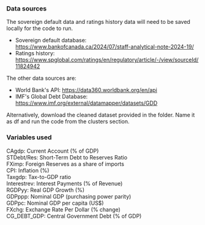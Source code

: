 ### Data sources ###  
The sovereign default data and ratings history data will need to be saved locally for the code to run.  
* Sovereign default database: https://www.bankofcanada.ca/2024/07/staff-analytical-note-2024-19/  
* Ratings history: https://www.spglobal.com/ratings/en/regulatory/article/-/view/sourceId/11824942  

The other data sources are:  
* World Bank's API: https://data360.worldbank.org/en/api  
* IMF's Global Debt Database: https://www.imf.org/external/datamapper/datasets/GDD  

Alternatively, download the cleaned dataset provided in the folder. Name it as df and run the code from the clusters section.  

###  Variables used ###
CAgdp: Current Account (% of GDP)  
STDebt/Res: Short-Term Debt to Reserves Ratio  
FXimp: Foreign Reserves as a share of imports  
CPI: Inflation (%)  
Taxgdp: Tax-to-GDP ratio  
Interestrev: Interest Payments (% of Revenue)  
RGDPyy: Real GDP Growth (%)  
GDPppp: Nominal GDP (purchasing power parity)  
GDPpc: Nominal GDP per capita (US$)  
FXchg: Exchange Rate Per Dollar (% change)  
CG_DEBT_GDP: Central Government Debt (% of GDP)  
